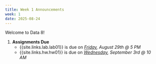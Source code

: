 ```yaml
---
title: Week 1 Announcements
week: 1
date: 2025-08-24
---
```


Welcome to Data 8!

1. **Assignments Due**
    * {{site.links.lab.lab01}} is due on *<u>Friday</u>, August 29th @ 5 PM*
    * {{site.links.hw.hw01}} is due on *<u>Wednesday</u>, September 3rd @ 10 AM*
